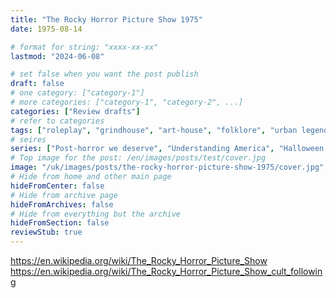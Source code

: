 ```yaml
---
title: "The Rocky Horror Picture Show 1975"
date: 1975-08-14

# format for string: "xxxx-xx-xx"
lastmod: "2024-06-08"

# set false when you want the post publish
draft: false
# one category: ["category-1"]
# more categories: ["category-1", "category-2", ...]
categories: ["Review drafts"]
# refer to categories
tags: ["roleplay", "grindhouse", "art-house", "folklore", "urban legend", "foaf", "faith"]
# seires
series: ["Post-horror we deserve", "Understanding America", "Halloween mood"]
# Top image for the post: /en/images/posts/test/cover.jpg
image: "/uk/images/posts/the-rocky-horror-picture-show-1975/cover.jpg"
# Hide from home and other main page
hideFromCenter: false
# Hide from archive page
hideFromArchives: false
# Hide from everything but the archive
hideFromSection: false
reviewStub: true
---
```

https://en.wikipedia.org/wiki/The_Rocky_Horror_Picture_Show
https://en.wikipedia.org/wiki/The_Rocky_Horror_Picture_Show_cult_following
<!--more-->